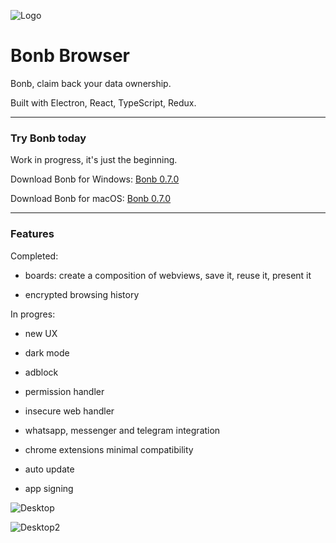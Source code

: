 ![Logo](https://github.com/danielfebrero/bonb-browser/blob/master/images/logo.PNG)

# Bonb Browser

Bonb, claim back your data ownership.

Built with Electron, React, TypeScript, Redux.

---

### Try Bonb today

Work in progress, it's just the beginning.

Download Bonb for Windows: [Bonb 0.7.0](https://github.com/danielfebrero/bonb-browser/releases/download/v0.7.0/Bonb.Setup.0.7.0.exe)

Download Bonb for macOS: [Bonb 0.7.0](https://github.com/danielfebrero/bonb-browser/releases/download/v0.7.0/Bonb-0.7.0.dmg)

---

### Features

Completed:

- boards: create a composition of webviews, save it, reuse it, present it

- encrypted browsing history

In progres:

- new UX

- dark mode

- adblock

- permission handler

- insecure web handler

- whatsapp, messenger and telegram integration

- chrome extensions minimal compatibility

- auto update

- app signing

![Desktop](https://github.com/danielfebrero/bonb-browser/blob/master/images/desktop1.PNG)

![Desktop2](https://github.com/danielfebrero/bonb-browser/blob/master/images/desktop2.PNG)
